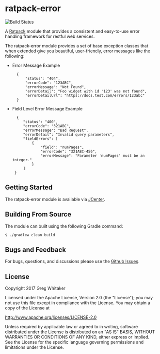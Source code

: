 # ratpack-error
[![Build Status](https://travis-ci.org/gregwhitaker/ratpack-error.svg?branch=master)](https://travis-ci.org/gregwhitaker/ratpack-error)

A [Ratpack](http://www.ratpack.io) module that provides a consistent and easy-to-use error handling framework for restful web services.

The ratpack-error module provides a set of base exception classes that when extended give you beautiful, user-friendly, error messages like the following:

* Error Message Example

        {
            "status": "404",
            "errorCode": "123ABC",
            "errorMessage": "Not Found",
            "errorDetail": "Foo widget with id '123' was not found",
            "errorDetailUrl": "https://docs.test.com/errors/123abc"
        }
        
 * Field Level Error Message Example
    
         {
            "status": "400",
            "errorCode": "321ABC",
            "errorMessage": "Bad Request",
            "errorDetail": "Invalid query parameters",
            "fieldErrors": [
                {
                    "field": "numPages",
                    "errorCode": "321ABC-456",
                    "errorMessage": "Parameter 'numPages' must be an integer."
                }
            ]
        }
        
## Getting Started
The ratpack-error module is available via [JCenter](https://bintray.com/gregwhitaker/maven/ratpack-error).

## Building From Source
The module can built using the following Gradle command:

    $ ./gradlew clean build

## Bugs and Feedback
For bugs, questions, and discussions please use the [Github Issues](https://github.com/gregwhitaker/ratpack-error/issues).

## License
Copyright 2017 Greg Whitaker

Licensed under the Apache License, Version 2.0 (the "License");
you may not use this file except in compliance with the License.
You may obtain a copy of the License at

   http://www.apache.org/licenses/LICENSE-2.0

Unless required by applicable law or agreed to in writing, software
distributed under the License is distributed on an "AS IS" BASIS,
WITHOUT WARRANTIES OR CONDITIONS OF ANY KIND, either express or implied.
See the License for the specific language governing permissions and
limitations under the License.
